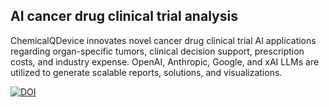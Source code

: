 ## AI cancer drug clinical trial analysis

 
ChemicalQDevice innovates novel cancer drug clinical trial AI applications regarding organ-specific tumors, clinical decision support, prescription costs, and industry expense. OpenAI, Anthropic, Google, and xAI LLMs are utilized to generate scalable reports, solutions, and visualizations.



[![DOI](https://zenodo.org/badge/DOI/10.5281/zenodo.13273141.svg)](https://doi.org/10.5281/zenodo.13273141)


